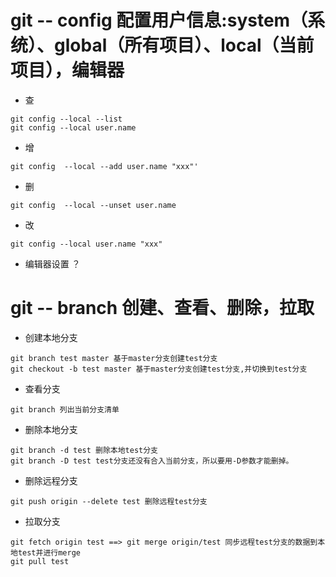 # git -- config  配置用户信息:system（系统）、global（所有项目）、local（当前项目），编辑器
* 查
```
git config --local --list
git config --local user.name
```
* 增
```
git config  --local --add user.name "xxx"'
```
* 删
```
git config  --local --unset user.name
```
* 改
```
git config --local user.name "xxx"
```
* 编辑器设置 ？

# git -- branch 创建、查看、删除，拉取
* 创建本地分支
```
git branch test master 基于master分支创建test分支
git checkout -b test master 基于master分支创建test分支,并切换到test分支
```
* 查看分支
```
git branch 列出当前分支清单
```
* 删除本地分支
```
git branch -d test 删除本地test分支
git branch -D test test分支还没有合入当前分支，所以要用-D参数才能删掉。
```
* 删除远程分支
```
git push origin --delete test 删除远程test分支
```
* 拉取分支
```
git fetch origin test ==> git merge origin/test 同步远程test分支的数据到本地test并进行merge
git pull test
```